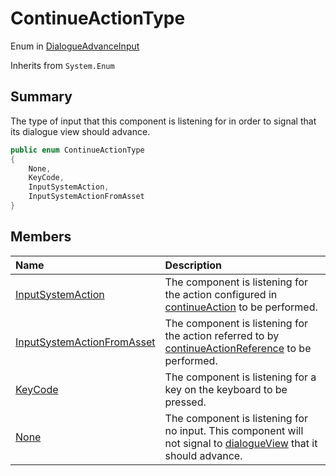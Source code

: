# ContinueActionType

Enum in [DialogueAdvanceInput](/docs/api/csharp/yarn.unity.dialogueadvanceinput.md)

Inherits from `System.Enum`

## Summary


The type of input that this component is listening for in order to signal that its dialogue view should advance.


```csharp
public enum ContinueActionType
{
    None,
    KeyCode,
    InputSystemAction,
    InputSystemActionFromAsset
}
```

## Members

|Name|Description|
|:---|:---|
|[InputSystemAction](/docs/api/csharp/yarn.unity.dialogueadvanceinput.continueactiontype.inputsystemaction.md)|The component is listening for the action configured in  <a href="yarn.unity.dialogueadvanceinput.continueaction.md">continueAction</a>  to be performed.|
|[InputSystemActionFromAsset](/docs/api/csharp/yarn.unity.dialogueadvanceinput.continueactiontype.inputsystemactionfromasset.md)|The component is listening for the action referred to by  <a href="yarn.unity.dialogueadvanceinput.continueactionreference.md">continueActionReference</a>  to be performed.|
|[KeyCode](/docs/api/csharp/yarn.unity.dialogueadvanceinput.continueactiontype.keycode.md)|The component is listening for a key on the keyboard to be pressed.|
|[None](/docs/api/csharp/yarn.unity.dialogueadvanceinput.continueactiontype.none.md)|The component is listening for no input. This component will not signal to  <a href="yarn.unity.dialogueadvanceinput.dialogueview.md">dialogueView</a>  that it should advance.|

